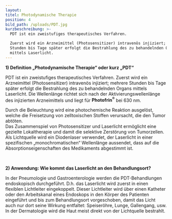```yaml
---
layout:
titel: Photodynamische Therapie
position: 4
bild_path: /uploads/PDT.jpg
kurzbeschreibung: >-
  PDT ist ein zweistufiges therapeutisches Verfahren. 

  Zuerst wird ein Arzneimittel (Photosensitizer) intravenös injiziert; mehrere
  Stunden bis Tage später erfolgt die Bestrahlung des zu behandelnden Organs
  mittels Laserlicht.
---
```


**1) Definition „Photodynamische Therapie“ oder kurz „PDT“**

PDT ist ein zweistufiges therapeutisches Verfahren. Zuerst wird ein Arzneimittel (Photosensitizer) intraven&ouml;s injiziert; mehrere Stunden bis Tage sp&auml;ter erfolgt die Bestrahlung des zu behandelnden Organs mittels Laserlicht. Die Wellenl&auml;nge richtet sich nach der Aktivierungswellenl&auml;nge des injizierten Arzneimittels und liegt f&uuml;r **Photofrin<sup>&reg;</sup>** bei 630 nm.

Durch die Beleuchtung wird eine photochemische Reaktion ausgel&ouml;st, welche die Freisetzung von zelltoxischen Stoffen verursacht, die den Tumor abt&ouml;ten.<br>Das Zusammenspiel von Photosensitizer und Laserlicht erm&ouml;glicht eine gezielte Lokaltherapie und damit die selektive Zerst&ouml;rung von Tumorzellen.<br>Als Lichtquelle wird ein Diodenlaser verwendet, der Laserlicht in einer spezifischen „monochromatischen“ Wellenl&auml;nge aussendet, dass auf die Absorptionseigenschaften des Medikaments abgestimmt ist.

&nbsp;

**2) Anwendung: Wie kommt das Laserlicht an den Behandlungsort?**

In der Pneumologie und Gastroenterologie werden die PDT-Behandlungen endoskopisch durchgef&uuml;hrt. D.h. das Laserlicht wird zuerst in einen flexiblen Lichtleiter eingekoppelt. Dieser Lichtleiter wird &uuml;ber einen Katheter oder den Arbeitskanal eines Endoskops in den K&ouml;rper des Patienten eingef&uuml;hrt und bis zum Behandlungsort vorgeschoben, damit das Licht auch nur dort seine Wirkung entfaltet: Speiser&ouml;hre, Lunge, Gallengang, usw.<br>In der Dermatologie wird die Haut meist direkt von der Lichtquelle bestrahlt.